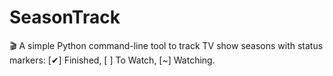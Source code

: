 # SeasonTrack
🎬 A simple Python command-line tool to track TV show seasons with status markers: [✔] Finished, [ ] To Watch, [~] Watching.
